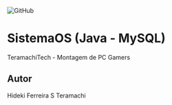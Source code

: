 ![GitHub](https://img.shields.io/github/license/hidekibtw/sistemaOS?style=flat-square)
# SistemaOS (Java - MySQL)
TeramachiTech - Montagem de PC Gamers
## Autor
Hideki Ferreira S Teramachi
